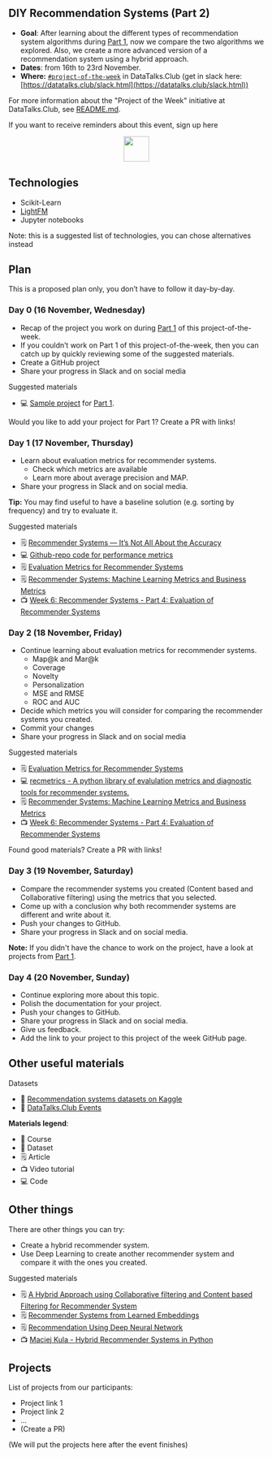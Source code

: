 ## DIY Recommendation Systems (Part 2)

* **Goal**: After learning about the different types of recommendation system algorithms during [Part 1](2022-10-19-recommenders-1.md), now we compare the two algorithms we explored. Also, we create a more advanced version of a recommendation system using a hybrid approach.
* **Dates**: from 16th to 23rd November.
* **Where:** [`#project-of-the-week`](https://app.slack.com/client/T01ATQK62F8/C02BP4FQH36) in DataTalks.Club (get in slack here: [https://datatalks.club/slack.html](https://datatalks.club/slack.html))

For more information about the "Project of the Week" initiative
at DataTalks.Club, see [README.md](README.md).

If you want to receive reminders about this event, sign up here

<p align="center">
  <a href="https://lu.ma/dtc-potw-recsys2"><img src="https://user-images.githubusercontent.com/875246/185755203-17945fd1-6b64-46f2-8377-1011dcb1a444.png" height="50" /></a>
</p>


## Technologies 

* Scikit-Learn
* [LightFM](https://github.com/lyst/lightfm)
* Jupyter notebooks


Note: this is a suggested list of technologies, you can chose
alternatives instead

## Plan

This is a proposed plan only, you don’t have to follow it day-by-day.


### Day 0 (16 November, Wednesday)

* Recap of the project you work on during [Part 1](2022-10-19-recommenders-1.md) of this project-of-the-week.
* If you couldn’t work on Part 1 of this project-of-the-week, then you can catch up by quickly reviewing some of the suggested materials.
* Create a GitHub project
* Share your progress in Slack and on social media

Suggested materials

* 💻 [Sample project](https://github.com/alexeygrigorev/product-recommendation) for [Part 1](2022-10-19-recommenders-1.md).

Would you like to add your project for Part 1? Create a PR with links!


### Day 1 (17 November, Thursday)

* Learn about evaluation metrics for recommender systems.
  * Check which metrics are available
  * Learn more about average precision and MAP.
* Share your progress in Slack and on social media.

**Tip:** You may find useful to have a baseline solution (e.g. sorting by frequency) and try to evaluate it.

Suggested materials

* 🗒️ [Recommender Systems — It’s Not All About the Accuracy](https://gab41.lab41.org/recommender-systems-its-not-all-about-the-accuracy-562c7dceeaff)
* 💻 [Github-repo code for performance metrics](https://github.com/Lab41/hermes/blob/master/src/algorithms/performance_metrics.py)
* 🗒️ [Evaluation Metrics for Recommender Systems](https://towardsdatascience.com/evaluation-metrics-for-recommender-systems-df56c6611093)
* 🗒️ [Recommender Systems: Machine Learning Metrics and Business Metrics](https://neptune.ai/blog/recommender-systems-metrics)
* 📺 [Week 6: Recommender Systems - Part 4: Evaluation of Recommender Systems](https://www.youtube.com/watch?v=mpv8iMe24-Q)


### Day 2 (18 November, Friday)

* Continue learning about evaluation metrics for recommender systems.
  * Map@k and Mar@k
  * Coverage
  * Novelty
  * Personalization
  * MSE and RMSE
  * ROC and AUC
* Decide which metrics you will consider for comparing the recommender systems you created.
* Commit your changes
* Share your progress in Slack and on social media

Suggested materials

* 🗒️ [Evaluation Metrics for Recommender Systems](https://towardsdatascience.com/evaluation-metrics-for-recommender-systems-df56c6611093)
* 💻 [recmetrics - A python library of evalulation metrics and diagnostic tools for recommender systems.](https://github.com/statisticianinstilettos/recmetrics)
* 🗒️ [Recommender Systems: Machine Learning Metrics and Business Metrics](https://neptune.ai/blog/recommender-systems-metrics)
* 📺 [Week 6: Recommender Systems - Part 4: Evaluation of Recommender Systems](https://www.youtube.com/watch?v=mpv8iMe24-Q)

Found good materials? Create a PR with links!

### Day 3 (19 November, Saturday)

* Compare the recommender systems you created (Content based and Collaborative filtering) using the metrics that you selected.
* Come up with a conclusion why both recommender systems are different and write about it.
* Push your changes to GitHub.
* Share your progress in Slack and on social media.

**Note:** If you didn't have the chance to work on the project, have a look at projects from [Part 1](2022-10-19-recommenders-1.md).

### Day 4 (20 November, Sunday)

* Continue exploring more about this topic.
* Polish the documentation for your project.
* Push your changes to GitHub.
* Share your progress in Slack and on social media.
* Give us feedback.
* Add the link to your project to this project of the week GitHub page.

## Other useful materials 

Datasets

* 💾 [Recommendation systems datasets on Kaggle](https://www.kaggle.com/datasets?search=recommendation+systems)
* 💾 [DataTalks.Club Events](https://www.kaggle.com/datasets/agrigorev/datatalksclub-envets)


**Materials legend**:

* 🏫 Course
* 💾 Dataset
* 🗒️ Article
* 📺 Video tutorial
* 💻 Code

## Other things

There are other things you can try:

* Create a hybrid recommender system.
* Use Deep Learning to create another recommender system and compare it with the ones you created.

Suggested materials

* 🗒️ [A Hybrid Approach using Collaborative filtering and Content based Filtering for Recommender System](https://iopscience.iop.org/article/10.1088/1742-6596/1000/1/012101/pdf)
* 🗒️ [Recommender Systems from Learned Embeddings](https://towardsdatascience.com/recommender-systems-from-learned-embeddings-f1d12288f278)
* 🗒️ [Recommendation Using Deep Neural Network](https://developers.google.com/machine-learning/recommendation/dnn/softmax)
* 📺 [Maciej Kula - Hybrid Recommender Systems in Python](https://www.youtube.com/watch?v=EgE0DUrYmo8)


## Projects

List of projects from our participants:

* Project link 1
* Project link 2
* ...
* (Create a PR)

(We will put the projects here after the event finishes)
